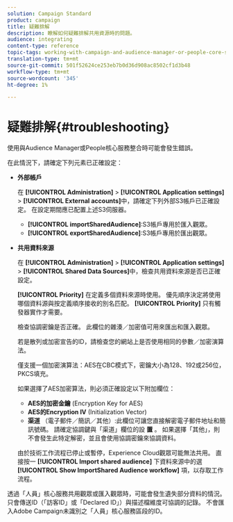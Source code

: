 ```yaml
---
solution: Campaign Standard
product: campaign
title: 疑難排解
description: 瞭解如何疑難排解共用資源時的問題。
audience: integrating
content-type: reference
topic-tags: working-with-campaign-and-audience-manager-or-people-core-service
translation-type: tm+mt
source-git-commit: 501f52624ce253eb7b0d36d908ac8502cf1d3b48
workflow-type: tm+mt
source-wordcount: '345'
ht-degree: 1%

---
```



# 疑難排解{#troubleshooting}

使用與Audience Manager或People核心服務整合時可能會發生錯誤。

在此情況下，請確定下列元素已正確設定：

* **外部帳戶**

   在 **[!UICONTROL Administration]** > **[!UICONTROL Application settings]** > **[!UICONTROL External accounts]**&#x200B;中，請確定下列外部S3帳戶已正確設定。 在設定期間應已配置上述S3伺服器。

   * **[!UICONTROL importSharedAudience]**:S3帳戶專用於匯入觀眾。
   * **[!UICONTROL exportSharedAudience]**:S3帳戶專用於匯出觀眾。

* **共用資料來源**

   在 **[!UICONTROL Administration]** > **[!UICONTROL Application settings]** > **[!UICONTROL Shared Data Sources]**&#x200B;中，檢查共用資料來源是否已正確設定。

   **[!UICONTROL Priority]** 在定義多個資料來源時使用。 優先順序決定將使用哪個資料源與按定義順序接收的別名匹配。 **[!UICONTROL Priority]** 只有觸發器實作才需要。

   檢查協調密鑰是否正確。 此欄位的雜湊／加密值可用來匯出和匯入觀眾。

   若是散列或加密宣告的ID，請檢查您的網站上是否使用相同的參數／加密演算法。

   僅支援一個加密演算法：AES在CBC模式下，密鑰大小為128、192或256位，PKCS填充。

   如果選擇了AES加密算法，則必須正確設定以下附加欄位：

   * **AES的加密金鑰** (Encryption Key for AES)
   * **AES的Encryption IV** (Initialization Vector)
   * **渠道** （電子郵件／簡訊／其他）:此欄位可讓您直接解密電子郵件地址和簡訊號碼。 請確定協調鍵與「渠道」欄位的設 **置** 。 如果選擇「其他」，則不會發生此特定解密，並且會使用協調密鑰來協調資料。

   由於技術工作流程已停止或暫停，Experience Cloud觀眾可能無法共用。 直接按一 **[!UICONTROL Import shared audience]** 下資料來源中的選 **[!UICONTROL Show ImportShared Audience workflow]** 項，以存取工作流程。

透過「人員」核心服務共用觀眾或匯入觀眾時，可能會發生遺失部分資料的情況。 只會傳送ID（「訪客ID」或「Declared ID」）與描述檔維度可協調的記錄。 不會匯入Adobe Campaign未識別之「人員」核心服務區段的ID。
